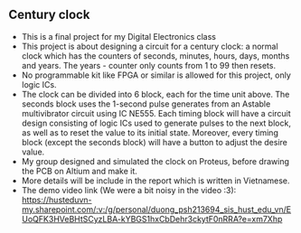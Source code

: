 ## Century clock
- This is a final project for my Digital Electronics class
- This project is about designing a circuit for a century clock: a normal clock which has the counters of seconds, minutes, hours, days, months and years. The years - counter only counts from 1 to 99 then resets.
- No programmable kit like FPGA or similar is allowed for this project, only logic ICs.
- The clock can be divided into 6 block, each for the time unit above. The seconds block uses the 1-second pulse generates from an Astable multivibrator circuit using IC NE555. Each timing block will have a circuit design consisting of logic ICs used to generate pulses to the next block, as well as to reset the value to its initial state. Moreover, every timing block (except the seconds block) will have a button to adjust the desire value.
- My group designed and simulated the clock on Proteus, before drawing the PCB on Altium and make it.
- More details will be include in the report which is written in Vietnamese.
- The demo video link (We were a bit noisy in the video :3): https://husteduvn-my.sharepoint.com/:v:/g/personal/duong_psh213694_sis_hust_edu_vn/EUoQFK3HVeBHtSCyzLBA-kYBGS1hxCbDehr3ckytF0nRRA?e=xm7Xhp
